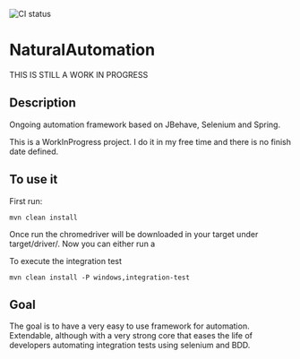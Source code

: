 ![CI status](https://travis-ci.org/cbmarc/NaturalAutomation.svg?branch=develop)
# NaturalAutomation #
THIS IS STILL A WORK IN PROGRESS
## Description ##

Ongoing automation framework based on JBehave, Selenium and Spring.

This is a WorkInProgress project. I do it in my free time and there is no finish date defined.

## To use it ##
First run:
```
mvn clean install
```

Once run the chromedriver will be downloaded in your target under target/driver/. Now you can either run a 

To execute the integration test
```
mvn clean install -P windows,integration-test
```

## Goal ##

The goal is to have a very easy to use framework for automation. Extendable, although with a very strong core that eases the life of developers automating integration tests using selenium and BDD.
